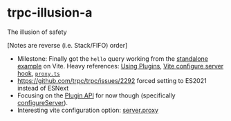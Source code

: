 # trpc-illusion-a
The illusion of safety

[Notes are reverse (i.e. Stack/FIFO) order]
- Milestone: Finally got the `hello` query working from the [standalone example](https://github.com/trpc/trpc/tree/main/examples/standalone-server) on Vite. Heavy references: [Using Plugins](https://vitejs.dev/guide/using-plugins.html#using-plugins), [Vite configure server hook](https://vitejs.dev/guide/api-plugin.html#vite-specific-hooks), [`proxy.ts`](https://github.com/vitejs/vite/blob/ae5639ccfa29c056fbb1a3ebb55070b65392168d/packages/vite/src/node/server/middlewares/proxy.ts)
- https://github.com/trpc/trpc/issues/2292 forced setting to ES2021 instead of ESNext
- Focusing on the [Plugin API](https://vitejs.dev/guide/api-plugin.html) for now though (specifically [configureServer](https://vitejs.dev/guide/api-plugin.html#vite-specific-hooks)).
- Interesting vite configuration option: [server.proxy](https://vitejs.dev/config/server-options.html#server-proxy)
 
